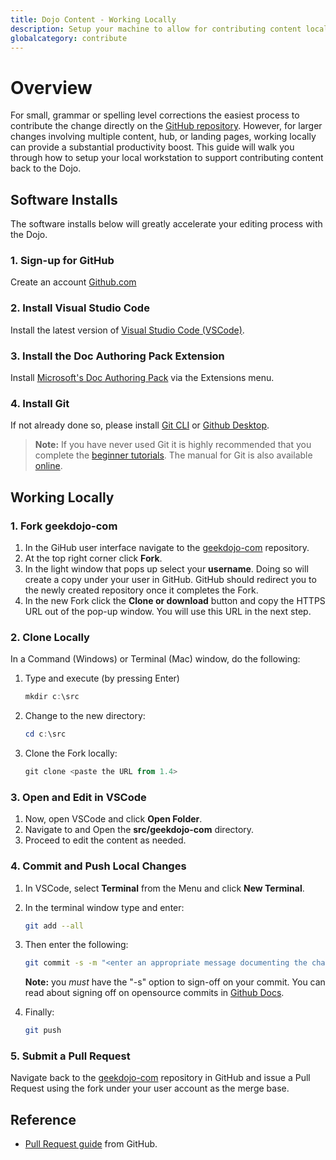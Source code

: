 ```yaml
---
title: Dojo Content - Working Locally
description: Setup your machine to allow for contributing content locally.
globalcategory: contribute
---
```


# Overview

For small, grammar or spelling level corrections the easiest process to contribute the change directly on the [GitHub repository](https://github.com/geekdojo-ofc/geekdojo-com). However, for larger changes involving multiple content, hub, or landing pages, working locally can provide a substantial productivity boost. This guide will walk you through how to setup your local workstation to support contributing content back to the Dojo.

## Software Installs

The software installs below will greatly accelerate your editing process with the Dojo.

### 1. Sign-up for GitHub

Create an account [Github.com](https://github.com)

### 2. Install Visual Studio Code

Install the latest version of [Visual Studio Code (VSCode)](https://code.visualstudio.com/download).

### 3. Install the Doc Authoring Pack Extension

Install [Microsoft's Doc Authoring Pack](https://marketplace.visualstudio.com/items?itemName=docsmsft.docs-authoring-pack) via the Extensions menu.

### 4. Install Git

If not already done so, please install [Git CLI](https://git-scm.com/downloads) or [Github Desktop](https://desktop.github.com).

> **Note:**
> If you have never used Git it is highly recommended that you complete the [beginner tutorials](https://guides.github.com/activities/hello-world/). The manual for Git is also available [online](https://git-scm.com/docs/gittutorial).

## Working Locally

### 1. Fork geekdojo-com

1. In the GiHub user interface navigate to the [geekdojo-com](https://github.com/geekdojo-ofc/geekdojo-com) repository.
1. At the top right corner click **Fork**.
1. In the light window that pops up select your **username**. Doing so will create a copy under your user in GitHub. GitHub should redirect you to the newly created repository once it completes the Fork.
1. In the new Fork click the **Clone or download** button and copy the HTTPS URL out of the pop-up window. You will use this URL in the next step.

### 2. Clone Locally

In a Command (Windows) or Terminal (Mac) window, do the following:

1. Type and execute (by pressing Enter)

    ```powershell
    mkdir c:\src
    ```

2. Change to the new directory:

    ```powershell
    cd c:\src
    ```

3. Clone the Fork locally:

    ```powershell
    git clone <paste the URL from 1.4>
    ```
  
### 3. Open and Edit in VSCode

1. Now, open VSCode and click **Open Folder**.
1. Navigate to and Open the **src/geekdojo-com** directory.
1. Proceed to edit the content as needed.

### 4. Commit and Push Local Changes

1. In VSCode, select **Terminal** from the Menu and click **New Terminal**.
1. In the terminal window type and enter:

    ```bash
    git add --all
    ```

3. Then enter the following:

    ```bash
    git commit -s -m "<enter an appropriate message documenting the change>"
    ```

    **Note:** you *must* have the "-s" option to sign-off on your commit. You can read about signing off on opensource commits in [Github Docs](https://docs.github.com/en/github/authenticating-to-github/managing-commit-signature-verification/signing-commits).

4. Finally:

    ```bash
    git push
    ```

### 5. Submit a Pull Request

Navigate back to the [geekdojo-com](https://github.com/geekdojo-ofc/geekdojo-com) repository in GitHub and issue a Pull Request using the fork under your user account as the merge base.

## Reference

- [Pull Request guide](https://docs.github.com/en/github/collaborating-with-pull-requests/proposing-changes-to-your-work-with-pull-requests/creating-a-pull-request) from GitHub.
